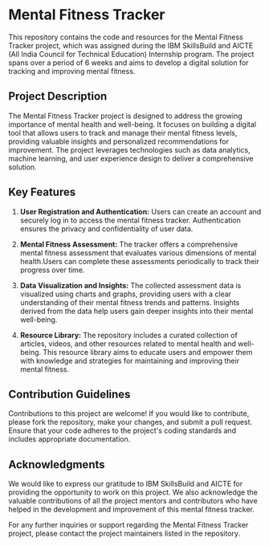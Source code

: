 # Mental Fitness Tracker

This repository contains the code and resources for the Mental Fitness Tracker project, which was assigned during the IBM SkillsBuild and AICTE (All India Council for Technical Education) Internship program. The project spans over a period of 6 weeks and aims to develop a digital solution for tracking and improving mental fitness.

## Project Description
The Mental Fitness Tracker project is designed to address the growing importance of mental health and well-being. It focuses on building a digital tool that allows users to track and manage their mental fitness levels, providing valuable insights and personalized recommendations for improvement. The project leverages technologies such as data analytics, machine learning, and user experience design to deliver a comprehensive solution.

## Key Features
1. **User Registration and Authentication:** Users can create an account and securely log in to access the mental fitness tracker. Authentication ensures the privacy and confidentiality of user data.

2. **Mental Fitness Assessment:** The tracker offers a comprehensive mental fitness assessment that evaluates various dimensions of mental health.Users can complete these assessments periodically to track their progress over time.

3. **Data Visualization and Insights:** The collected assessment data is visualized using charts and graphs, providing users with a clear understanding of their mental fitness trends and patterns. Insights derived from the data help users gain deeper insights into their mental well-being.

4. **Resource Library:** The repository includes a curated collection of articles, videos, and other resources related to mental health and well-being. This resource library aims to educate users and empower them with knowledge and strategies for maintaining and improving their mental fitness.

## Contribution Guidelines
Contributions to this project are welcome! If you would like to contribute, please fork the repository, make your changes, and submit a pull request. Ensure that your code adheres to the project's coding standards and includes appropriate documentation.

## Acknowledgments
We would like to express our gratitude to IBM SkillsBuild and AICTE for providing the opportunity to work on this project. We also acknowledge the valuable contributions of all the project mentors and contributors who have helped in the development and improvement of this mental fitness tracker.

For any further inquiries or support regarding the Mental Fitness Tracker project, please contact the project maintainers listed in the repository.
